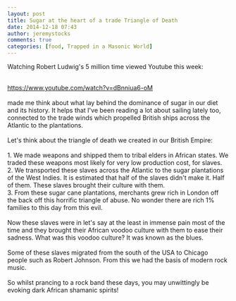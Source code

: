 ```yaml
---
layout: post
title: Sugar at the heart of a trade Triangle of Death
date: 2014-12-18 07:43
author: jeremystocks
comments: true
categories: [food, Trapped in a Masonic World]
---
```

Watching Robert Ludwig's 5 million time viewed Youtube this week:<div><br></div><div>https://www.youtube.com/watch?v=dBnniua6-oM</div><div><br></div><div>made me think about what lay behind the dominance of sugar in our diet and its history. It helps that I've been reading a lot about sailing lately too, connected to the trade winds which propelled British ships across the Atlantic to the plantations.</div><div><br></div><div>Let's think about the triangle of death we created in our British Empire:</div><div><br></div><div>1. We made weapons and shipped them to tribal elders in African states. We traded these weapons most likely for very low production cost, for slaves.</div><div>2. We transported these slaves across the Atlantic to the sugar plantations of the West Indies. It is estimated that half of the slaves didn't make it. Half of them. These slaves brought their culture with them.</div><div>3. From these sugar cane plantations, merchants grew rich in London off the back off this horrific triangle of abuse. No wonder there are rich 1% families to this day from this evil.</div><div><br></div><div>Now these slaves were in let's say at the least in immense pain most of the time and they brought their African voodoo culture with them to ease their sadness. What was this voodoo culture? It was known as the blues.</div><div><br></div><div>Some of these slaves migrated from the south of the USA to Chicago people such as Robert Johnson. From this we had the basis of modern rock music.</div><div><br></div><div>So whilst prancing to a rock band these days, you may unwittingly be evoking dark African shamanic spirits!</div>
